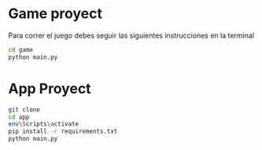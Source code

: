 # Game proyect


Para correr el juego debes seguir las siguientes instrucciones en la terminal
```sh
cd game
python main.py
```
# App Proyect

```sh
git clone
cd app
env\Scripts\activate
pip install -r requirements.txt
python main.py 
```